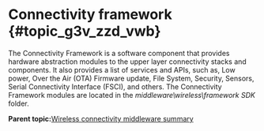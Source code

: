 # Connectivity framework {#topic_g3v_zzd_vwb}

The Connectivity Framework is a software component that provides hardware abstraction modules to the upper layer connectivity stacks and components. It also provides a list of services and APIs, such as, Low power, Over the Air \(OTA\) Firmware update, File System, Security, Sensors, Serial Connectivity Interface \(FSCI\), and others. The Connectivity Framework modules are located in the *middleware\\wireless\\framework SDK* folder.

**Parent topic:**[Wireless connectivity middleware summary](../topics/wireless_connectivity_middleware_summary.md)


